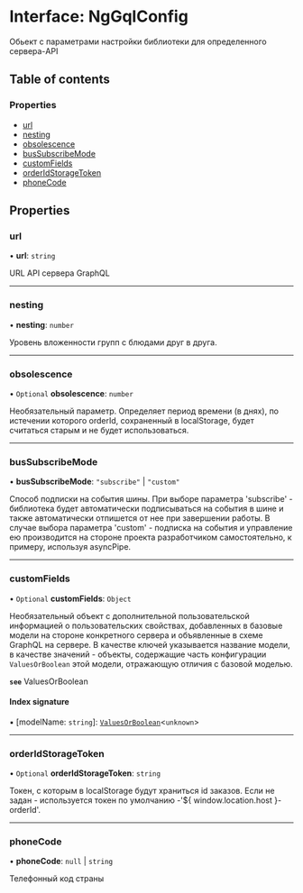# Interface: NgGqlConfig

Обьект с параметрами настройки библиотеки для определенного сервера-API

## Table of contents

### Properties

- [url](NgGqlConfig.md#url)
- [nesting](NgGqlConfig.md#nesting)
- [obsolescence](NgGqlConfig.md#obsolescence)
- [busSubscribeMode](NgGqlConfig.md#bussubscribemode)
- [customFields](NgGqlConfig.md#customfields)
- [orderIdStorageToken](NgGqlConfig.md#orderidstoragetoken)
- [phoneCode](NgGqlConfig.md#phonecode)

## Properties

### url

• **url**: `string`

 URL API сервера GraphQL

___

### nesting

• **nesting**: `number`

Уровень вложенности групп с блюдами друг в друга.

___

### obsolescence

• `Optional` **obsolescence**: `number`

Необязательный параметр.
Определяет период времени (в днях), по истечении которого orderId, сохраненный в localStorage, будет считаться старым и не будет использоваться.

___

### busSubscribeMode

• **busSubscribeMode**: ``"subscribe"`` \| ``"custom"``

Способ подписки на события шины.
При выборе параметра 'subscribe' - библиотека будет автоматически подписываться на события в шине и также автоматически отпишется от нее при завершении работы.
В случае выбора параметра 'custom' - подписка на события и управление ею производится на стороне проекта разработчиком самостоятельно, к примеру, используя asyncPipe.

___

### customFields

• `Optional` **customFields**: `Object`

Необязательный объект с дополнительной пользовательской информацией о пользовательских свойствах,
добавленных в базовые модели на стороне конкретного сервера и объявленные в схеме GraphQL на сервере.
В качестве ключей указывается название модели, в качестве значений - объекты,
содержащие часть конфигурации `ValuesOrBoolean` этой модели, отражающую отличия с базовой моделью.

**`see`** ValuesOrBoolean

#### Index signature

▪ [modelName: `string`]: [`ValuesOrBoolean`](../README.md#valuesorboolean)<`unknown`\>

___

### orderIdStorageToken

• `Optional` **orderIdStorageToken**: `string`

Токен, с которым в localStorage будут храниться id заказов.
Если не задан - используется токен по умолчанию -'${ window.location.host }-orderId'.

___

### phoneCode

• **phoneCode**: ``null`` \| `string`

Телефонный код страны
